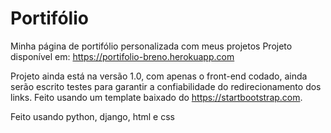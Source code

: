 # Portifólio
Minha página de portifólio personalizada com meus projetos 
Projeto disponível em: https://portifolio-breno.herokuapp.com


Projeto ainda está na versão 1.0, com apenas o front-end codado, ainda serão escrito testes para garantir a confiabilidade do redirecionamento dos links.
Feito usando um template baixado do https://startbootstrap.com.


Feito usando python, django, html e css
